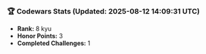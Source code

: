 ### 🏆 Codewars Stats (Updated: 2025-08-12 14:09:31 UTC)

- **Rank:** 8 kyu
- **Honor Points:** 3
- **Completed Challenges:** 1
